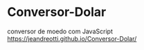 # Conversor-Dolar
 conversor de moedo com JavaScript
https://jeandreotti.github.io/Conversor-Dolar/
